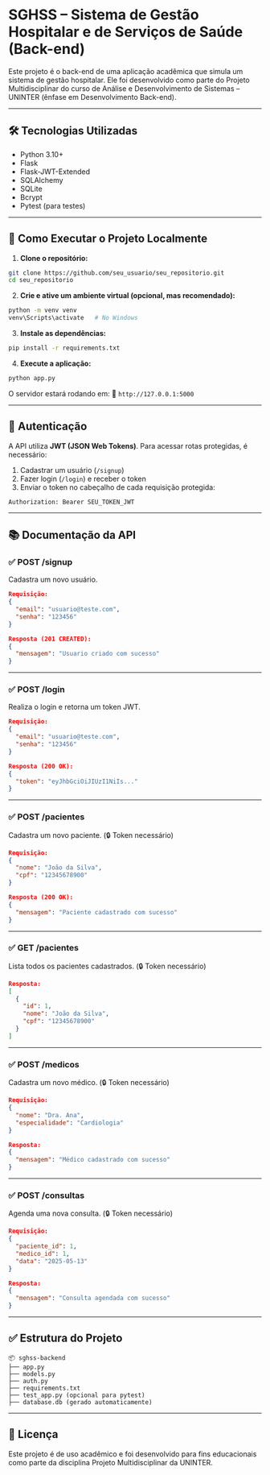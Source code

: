 # SGHSS – Sistema de Gestão Hospitalar e de Serviços de Saúde (Back-end)

Este projeto é o back-end de uma aplicação acadêmica que simula um sistema de gestão hospitalar. Ele foi desenvolvido como parte do Projeto Multidisciplinar do curso de Análise e Desenvolvimento de Sistemas – UNINTER (ênfase em Desenvolvimento Back-end).

---

## 🛠 Tecnologias Utilizadas

- Python 3.10+
- Flask
- Flask-JWT-Extended
- SQLAlchemy
- SQLite
- Bcrypt
- Pytest (para testes)

---

## 🚀 Como Executar o Projeto Localmente

1. **Clone o repositório:**

```bash
git clone https://github.com/seu_usuario/seu_repositorio.git
cd seu_repositorio
````

2. **Crie e ative um ambiente virtual (opcional, mas recomendado):**

```bash
python -m venv venv
venv\Scripts\activate   # No Windows
```

3. **Instale as dependências:**

```bash
pip install -r requirements.txt
```

4. **Execute a aplicação:**

```bash
python app.py
```

O servidor estará rodando em:
📍 `http://127.0.0.1:5000`

---

## 🔐 Autenticação

A API utiliza **JWT (JSON Web Tokens)**. Para acessar rotas protegidas, é necessário:

1. Cadastrar um usuário (`/signup`)
2. Fazer login (`/login`) e receber o token
3. Enviar o token no cabeçalho de cada requisição protegida:

```
Authorization: Bearer SEU_TOKEN_JWT
```

---

## 📚 Documentação da API

### ✅ POST /signup

Cadastra um novo usuário.

```json
Requisição:
{
  "email": "usuario@teste.com",
  "senha": "123456"
}

Resposta (201 CREATED):
{
  "mensagem": "Usuario criado com sucesso"
}
```

---

### ✅ POST /login

Realiza o login e retorna um token JWT.

```json
Requisição:
{
  "email": "usuario@teste.com",
  "senha": "123456"
}

Resposta (200 OK):
{
  "token": "eyJhbGciOiJIUzI1NiIs..."
}
```

---

### ✅ POST /pacientes

Cadastra um novo paciente. (🔒 Token necessário)

```json
Requisição:
{
  "nome": "João da Silva",
  "cpf": "12345678900"
}

Resposta (200 OK):
{
  "mensagem": "Paciente cadastrado com sucesso"
}
```

---

### ✅ GET /pacientes

Lista todos os pacientes cadastrados. (🔒 Token necessário)

```json
Resposta:
[
  {
    "id": 1,
    "nome": "João da Silva",
    "cpf": "12345678900"
  }
]
```

---

### ✅ POST /medicos

Cadastra um novo médico. (🔒 Token necessário)

```json
Requisição:
{
  "nome": "Dra. Ana",
  "especialidade": "Cardiologia"
}

Resposta:
{
  "mensagem": "Médico cadastrado com sucesso"
}
```

---

### ✅ POST /consultas

Agenda uma nova consulta. (🔒 Token necessário)

```json
Requisição:
{
  "paciente_id": 1,
  "medico_id": 1,
  "data": "2025-05-13"
}

Resposta:
{
  "mensagem": "Consulta agendada com sucesso"
}
```

---

## ✅ Estrutura do Projeto

```
📦 sghss-backend
├── app.py
├── models.py
├── auth.py
├── requirements.txt
├── test_app.py (opcional para pytest)
├── database.db (gerado automaticamente)
```

---

## 📄 Licença

Este projeto é de uso acadêmico e foi desenvolvido para fins educacionais como parte da disciplina Projeto Multidisciplinar da UNINTER.

```
